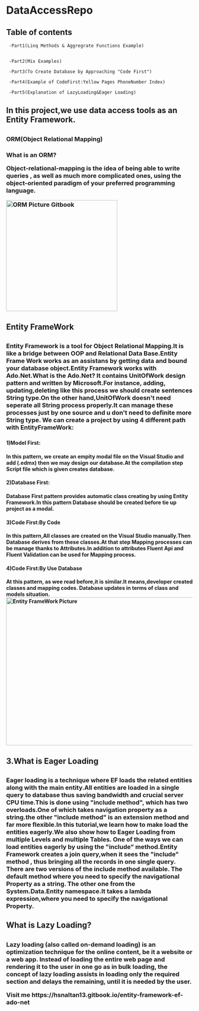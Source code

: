 # DataAccessRepo

<h2> Table of contents</h2>

     -Part1(Linq Methods & Aggregrate Functions Example)
    
  
     -Part2(Mix Examples)
  
     -Part3(To Create Database by Approaching "Code First")
  
     -Part4(Example of CodeFirst:Yellow Pages PhoneNumber Index)
     
     -Part5(Explanation of LazyLoading&Eager Loading)


<h2>In this project,we use data access tools as an Entity Framework.<h2>
<h3>ORM(Object Relational Mapping)<h3>
What is an ORM?
<p>Object-relational-mapping is the idea of being able to write queries , as well as much more complicated ones, using the object-oriented paradigm of your preferred programming language.</p>
  
  
  
  
<img src="https://gblobscdn.gitbook.com/assets%2F-MNrO0PWI5eVuZV2v0d3%2F-MNrO5Gb0R_STPJqJkZL%2F-MNrStUhK7YPK2nwYkEZ%2FEntity-Framework-Architecture.png?alt=media&token=ab476d27-f58f-466f-be2e-45c3a2cae91c" title="ORM Picture Gitbook " width="300" height="300">



<h2>Entity FrameWork<h2>
<h3><p>Entity Framework is a tool for Object Relational Mapping.It is like a bridge between OOP and Relational Data Base.Entity Frame Work works as an assistans by getting data and bound your database object.Entity Framework works with Ado.Net.What is the Ado.Net? 
It contains UnitOfWork design pattern and written by Microsoft.For instance, adding, updating,deleting like this process we should create sentences String type.On the other hand,UnitOfWork doesn't need seperate all String process properly.It can manage these processes just by one source and u don't need to definite more String type.
We can create a project by using 4 different path with EntityFrameWork:</p><h3>

<h4>1)Model First:<h4>
In this pattern, we create an empity modal file on the Visual Studio and add (.edmx) then we may design our database.At the compilation step Script file which is given creates database.
<h4>2)Database First:<h4>
Database First pattern provides automatic class creating by using Entity Framework.In this pattern Database should be created before tie up project as a modal.
<h4>3)Code First:By Code<h4>
In this pattern,All classes are created on the Visual Studio manually.Then Database derives from these classes.At that step Mapping processes can be manage thanks to Attributes.In addition to attributes Fluent Api and Fluent Validation can be used for Mapping process.
<h4>4)Code First:By Use Database<h4>
At this pattern, as wee read before,it is similar.It means,developer created classes and mapping codes.
Database updates in terms of class and models situation.






<img src="https://gblobscdn.gitbook.com/assets%2F-MNrO0PWI5eVuZV2v0d3%2F-MNrO5Gb0R_STPJqJkZL%2F-MNrW5-06-anPuyPSOXt%2F0_piJQgBv6DUDdtx_l%20(1).png?alt=media&token=5f22764f-4244-4471-abcd-94b9e1693425"  title="Entity FrameWork Picture" width="600" height="400">



<h2>3.What is Eager Loading<h2>
  <h3><p>Eager loading is a technique where EF loads the related entities along with the main entity.All entities are loaded in a single query to database thus saving bandwidth and crucial server CPU time.This is done using "include method", which has two overloads.One of which takes navigation property as a string.the other "include method" is an extension method and far more flexible.In this tutorial,we learn how to make load the entities eagerly.We also show how to Eager Loading from multiple Levels and multiple Tables.  
        One of the ways we can load entities eagerly by using the "include" method.Entity Framework creates a join query,when it sees the "include" method , thus bringing all the records in one single query.
        There are two versions of the include method available. The default method where you need to specify the navigational Property as a string.
         The other one from the System.Data.Entity namespace.It takes a lambda expression,where you need to specify the navigational Property.</p>
    
    
<h2>What is Lazy Loading?<h2>
  
<h3><p>Lazy loading (also called on-demand loading) is an optimization technique for the online content, be it a website or a web app.
Instead of loading the entire web page and rendering it to the user in one go as in bulk loading, the concept of lazy loading assists in loading only the required section and delays the remaining, until it is needed by the user.</p>
Visit me
https://hsnaltan13.gitbook.io/entity-framework-ef-ado-net 
